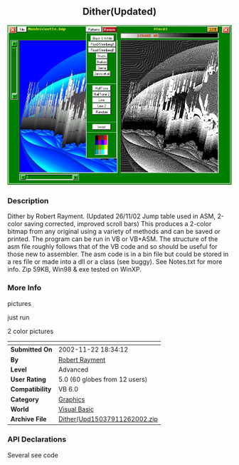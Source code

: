 ﻿<div align="center">

## Dither\(Updated\)

<img src="PIC200211131512578658.jpg">
</div>

### Description

Dither by Robert Rayment. (Updated 26/11/02 Jump table used in ASM, 2-color saving corrected, improved scroll bars) This produces a 2-color bitmap from any original using a variety of methods and can be saved or printed. The program can be run in VB or VB+ASM. The structure of the asm file roughly follows that of the VB code and so should be useful for those new to assembler. The asm code is in a bin file but could be stored in a res file or made into a dll or a class (see buggy). See Notes.txt for more info. Zip 59KB, Win98 & exe tested on WinXP.
 
### More Info
 
pictures

just run

2 color pictures


<span>             |<span>
---                |---
**Submitted On**   |2002-11-22 18:34:12
**By**             |[Robert Rayment](https://github.com/Planet-Source-Code/PSCIndex/blob/master/ByAuthor/robert-rayment.md)
**Level**          |Advanced
**User Rating**    |5.0 (60 globes from 12 users)
**Compatibility**  |VB 6\.0
**Category**       |[Graphics](https://github.com/Planet-Source-Code/PSCIndex/blob/master/ByCategory/graphics__1-46.md)
**World**          |[Visual Basic](https://github.com/Planet-Source-Code/PSCIndex/blob/master/ByWorld/visual-basic.md)
**Archive File**   |[Dither\(Upd15037911262002\.zip](https://github.com/Planet-Source-Code/robert-rayment-dither-updated__1-40686/archive/master.zip)

### API Declarations

Several see code






